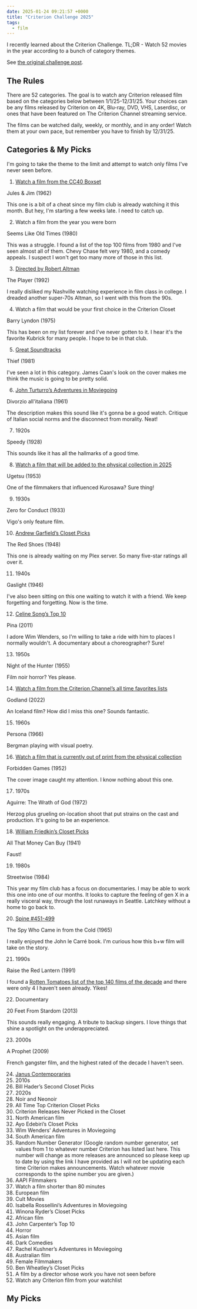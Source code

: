 ```yaml
---
date: 2025-01-24 09:21:57 +0000
title: "Criterion Challenge 2025"
tags:
  - film
---
```


I recently learned about the Criterion Challenge. TL;DR - Watch 52 movies in the
year according to a bunch of category themes.


See [the original challenge
post](https://letterboxd.com/benvsthemovies/list/the-criterion-challenge-2025/).

## The Rules

There are 52 categories. The goal is to watch any Criterion released film based
on the categories below between 1/1/25-12/31/25. Your choices can be any films
released by Criterion on 4K, Blu-ray, DVD, VHS, Laserdisc, or ones that have
been featured on The Criterion Channel streaming service.

The films can be watched daily, weekly, or monthly, and in any order! Watch them
at your own pace, but remember you have to finish by 12/31/25.

## Categories & My Picks

I'm going to take the theme to the limit and attempt to watch only films I've
never seen before.

1. [Watch a film from the CC40 Boxset](https://www.criterion.com/boxsets/7646-cc40)

Jules & Jim (1962)

This one is a bit of a cheat since my film club is already watching it this
month. But hey, I'm starting a few weeks late. I need to catch up.

2. Watch a film from the year you were born

Seems Like Old Times (1980)

This was a struggle. I found a list of the top 100 films from 1980 and I've seen
almost all of them. Chevy Chase felt very 1980, and a comedy appeals. I suspect
I won't get too many more of those in this list.

3. [Directed by Robert Altman](https://www.criterion.com/shop/collection/82-robert-altman)

The Player (1992)

I really disliked my Nashville watching experience in film class in college.
I dreaded another super-70s Altman, so I went with this from the 90s.

4. Watch a film that would be your first choice in the Criterion Closet

Barry Lyndon (1975)

This has been on my list forever and I've never gotten to it. I hear it's the
favorite Kubrick for many people. I hope to be in that club.

5. [Great Soundtracks](https://www.criterion.com/shop/collection/110-great-soundtracks)

Thief (1981)

I've seen a lot in this category. James Caan's look on the cover makes me think
the music is going to be pretty solid.

6. [John Turturro’s Adventures in
   Moviegoing](https://letterboxd.com/criterion/list/john-turturros-adventures-in-moviegoing-criterion/)

Divorzio all'italiana (1961)

The description makes this sound like it's gonna be a good watch. Critique of
Italian social norms and the disconnect from morality. Neat!

7. 1920s

Speedy (1928)

This sounds like it has all the hallmarks of a good time.

8. [Watch a film that will be added to the physical collection in
   2025](https://www.criterion.com/shop/browse?popular=coming-soon)

Ugetsu (1953)

One of the filmmakers that influenced Kurosawa? Sure thing!

9. 1930s

Zero for Conduct (1933)

Vigo's only feature film.

10. [Andrew Garfield’s Closet
    Picks](https://letterboxd.com/closetpicks/list/andrew-garfields-criterion-closet-picks/)

The Red Shoes (1948)

This one is already waiting on my Plex server. So many five-star ratings all
over it.

11. 1940s

Gaslight (1946)

I've also been sitting on this one waiting to watch it with a friend. We keep
forgetting and forgetting. Now is the time.

12. [Celine Song’s Top
    10](https://www.criterion.com/current/top-10-lists/567-celine-song-s-top-10)

Pina (2011)

I adore Wim Wenders, so I'm willing to take a ride with him to places I normally
wouldn't. A documentary about a choreographer? Sure!

13. 1950s

Night of the Hunter (1955)

Film noir horror? Yes please.

14. [Watch a film from the Criterion Channel’s all time favorites
    lists](https://www.criterionchannel.com/all-time-favorites)

Godland (2022)

An Iceland film? How did I miss this one? Sounds fantastic.

15. 1960s

Persona (1966)

Bergman playing with visual poetry.

16. [Watch a film that is currently out of print from the physical
    collection](https://www.criterion.com/shop/browse?popular=out-of-print)

Forbidden Games (1952)

The cover image caught my attention. I know nothing about this one.

17. 1970s

Aguirre: The Wrath of God (1972)

Herzog plus grueling on-location shoot that put strains on the cast and
production. It's going to be an experience.

18. [William Friedkin’s Closet
    Picks](https://letterboxd.com/closetpicks/list/william-friedkins-criterion-closet-picks/)

All That Money Can Buy (1941)

Faust!

19. 1980s

Streetwise (1984)

This year my film club has a focus on documentaries. I may be able to work this
one into one of our months. It looks to capture the feeling of gen X in a really
visceral way, through the lost runaways in Seattle. Latchkey without a home to
go back to.

20. [Spine
    #451-499](https://www.criterion.com/shop/browse/list?sort=spine_number)

The Spy Who Came in from the Cold (1965)

I really enjoyed the John le Carré book. I'm curious how this b+w film will take
on the story.

21. 1990s

Raise the Red Lantern (1991)

I found a [Rotten Tomatoes list of the top 140 films of the
decade](https://editorial.rottentomatoes.com/guide/140-favorite-90s-movies/) and
there were only 4 I haven't seen already. Yikes!

22. Documentary

20 Feet From Stardom (2013)

This sounds really engaging. A tribute to backup singers. I love things that
shine a spotlight on the underappreciated.

23. 2000s

A Prophet (2009)

French gangster film, and the highest rated of the decade I haven't seen.

24. [Janus
    Contemporaries](https://letterboxd.com/jbutts15/list/janus-contemporaries/)
25. 2010s
26. Bill Hader’s Second Closet Picks
27. 2020s
28. Noir and Neonoir
29. All Time Top Criterion Closet Picks
30. Criterion Releases Never Picked in the Closet
31. North American film
32. Ayo Edebiri’s Closet Picks
33. Wim Wenders’ Adventures in Moviegoing
34. South American film
35. Random Number Generator (Google random number generator, set values from 1 to whatever number Criterion has listed last here. This number will change as more releases are announced so please keep up to date by using the link I have provided as I will not be updating each time Criterion makes announcements. Watch whatever movie corresponds to the spine number you are given.)
36. AAPI Filmmakers
37. Watch a film shorter than 80 minutes
38. European film
39. Cult Movies
40. Isabella Rossellini’s Adventures in Moviegoing
41. Winona Ryder’s Closet Picks
42. African film
43. John Carpenter’s Top 10
44. Horror
45. Asian film
46. Dark Comedies
47. Rachel Kushner’s Adventures in Moviegoing
48. Australian film
49. Female Filmmakers
50. Ben Wheatley’s Closet Picks
51. A film by a director whose work you have not seen before
52. Watch any Criterion film from your watchlist

## My Picks



<!--  vim: set shiftwidth=4 tabstop=4 expandtab: -->
